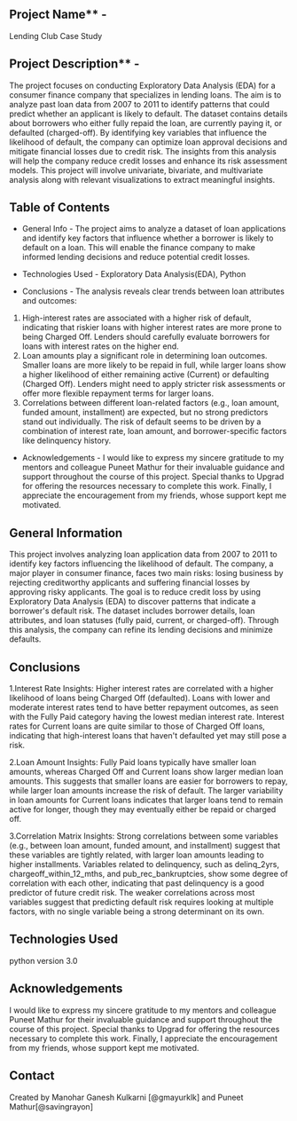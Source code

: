 ## Project Name** - 
Lending Club Case Study

## Project Description** -
The project focuses on conducting Exploratory Data Analysis (EDA) for a consumer finance company that specializes in lending loans. The aim is to analyze past loan data from 2007 to 2011 to identify patterns that could predict whether an applicant is likely to default. The dataset contains details about borrowers who either fully repaid the loan, are currently paying it, or defaulted (charged-off). By identifying key variables that influence the likelihood of default, the company can optimize loan approval decisions and mitigate financial losses due to credit risk. The insights from this analysis will help the company reduce credit losses and enhance its risk assessment models.
This project will involve univariate, bivariate, and multivariate analysis along with relevant visualizations to extract meaningful insights.

## Table of Contents
* General Info - 
The project aims to analyze a dataset of loan applications and identify key factors that influence whether a borrower is likely to default on a loan. This will enable the finance company to make informed lending decisions and reduce potential credit losses.

* Technologies Used - Exploratory Data Analysis(EDA), Python

* Conclusions - 
The analysis reveals clear trends between loan attributes and outcomes:
1. High-interest rates are associated with a higher risk of default, indicating that riskier loans with higher interest rates are more prone to being Charged Off. Lenders should carefully evaluate borrowers for loans with interest rates on the higher end.
2. Loan amounts play a significant role in determining loan outcomes. Smaller loans are more likely to be repaid in full, while larger loans show a higher likelihood of either remaining active (Current) or defaulting (Charged Off). Lenders might need to apply stricter risk assessments or offer more flexible repayment terms for larger loans.
3. Correlations between different loan-related factors (e.g., loan amount, funded amount, installment) are expected, but no strong predictors stand out individually. The risk of default seems to be driven by a combination of interest rate, loan amount, and borrower-specific factors like delinquency history.

* Acknowledgements - I would like to express my sincere gratitude to my mentors and colleague Puneet Mathur for their invaluable guidance and support throughout the course of this project. Special thanks to  Upgrad for offering the resources necessary to complete this work. Finally, I appreciate the encouragement from my friends, whose support kept me motivated.

<!-- You can include any other section that is pertinent to your problem -->

## General Information
This project involves analyzing loan application data from 2007 to 2011 to identify key factors influencing the likelihood of default. The company, a major player in consumer finance, faces two main risks: losing business by rejecting creditworthy applicants and suffering financial losses by approving risky applicants. The goal is to reduce credit loss by using Exploratory Data Analysis (EDA) to discover patterns that indicate a borrower's default risk. The dataset includes borrower details, loan attributes, and loan statuses (fully paid, current, or charged-off). Through this analysis, the company can refine its lending decisions and minimize defaults.

<!-- You don't have to answer all the questions - just the ones relevant to your project. -->

## Conclusions

1.Interest Rate Insights:
Higher interest rates are correlated with a higher likelihood of loans being Charged Off (defaulted). Loans with lower and moderate interest rates tend to have better repayment outcomes, as seen with the Fully Paid category having the lowest median interest rate.
Interest rates for Current loans are quite similar to those of Charged Off loans, indicating that high-interest loans that haven't defaulted yet may still pose a risk.

2.Loan Amount Insights:
Fully Paid loans typically have smaller loan amounts, whereas Charged Off and Current loans show larger median loan amounts. This suggests that smaller loans are easier for borrowers to repay, while larger loan amounts increase the risk of default.
The larger variability in loan amounts for Current loans indicates that larger loans tend to remain active for longer, though they may eventually either be repaid or charged off.

3.Correlation Matrix Insights:
Strong correlations between some variables (e.g., between loan amount, funded amount, and installment) suggest that these variables are tightly related, with larger loan amounts leading to higher installments.
Variables related to delinquency, such as delinq_2yrs, chargeoff_within_12_mths, and pub_rec_bankruptcies, show some degree of correlation with each other, indicating that past delinquency is a good predictor of future credit risk.
The weaker correlations across most variables suggest that predicting default risk requires looking at multiple factors, with no single variable being a strong determinant on its own.
<!-- You don't have to answer all the questions - just the ones relevant to your project. -->


## Technologies Used
python version 3.0

<!-- As the libraries versions keep on changing, it is recommended to mention the version of library used in this project -->

## Acknowledgements
I would like to express my sincere gratitude to my mentors and colleague Puneet Mathur for their invaluable guidance and support throughout the course of this project. Special thanks to  Upgrad for offering the resources necessary to complete this work. Finally, I appreciate the encouragement from my friends, whose support kept me motivated.



## Contact
Created by Manohar Ganesh Kulkarni [@gmayurklk]  and Puneet Mathur[@savingrayon]


<!-- Optional -->
<!-- ## License -->
<!-- This project is open source and available under the [... License](). -->

<!-- You don't have to include all sections - just the one's relevant to your project -->